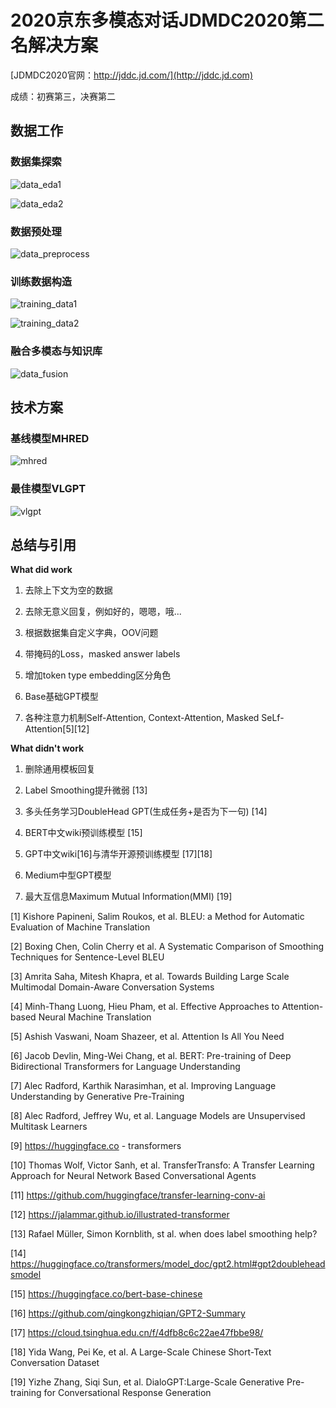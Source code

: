 # 2020京东多模态对话JDMDC2020第二名解决方案

[JDMDC2020官网：http://jddc.jd.com/](http://jddc.jd.com)

成绩：初赛第三，决赛第二

## 数据工作

### 数据集探索

![data_eda1](./doc/images/data_eda1.jpg)

![data_eda2](./doc/images/data_eda2.jpg)

### 数据预处理

![data_preprocess](doc/images/data_preprocess.jpg)

### 训练数据构造

![training_data1](doc/images/training_data1.jpg)

![training_data2](doc/images/training_data2.jpg)

### 融合多模态与知识库

![data_fusion](doc/images/data_fusion.jpg)

## 技术方案

### 基线模型MHRED

![mhred](doc/images/baseline_mhred.jpg)

### 最佳模型VLGPT

![vlgpt](doc/images/best_vlgpt.jpg)

## 总结与引用

**What did work**

1. 去除上下文为空的数据

2. 去除无意义回复，例如好的，嗯嗯，哦... 

3. 根据数据集自定义字典，OOV问题

4. 带掩码的Loss，masked answer labels

5. 增加token type embedding区分角色

6.  Base基础GPT模型

7. 各种注意力机制Self-Attention, Context-Attention, Masked SeLf-Attention[5][12] 

**What didn't work**

1. 删除通用模板回复

2. Label Smoothing提升微弱 [13]

3. 多头任务学习DoubleHead GPT(生成任务+是否为下一句) [14]

4. BERT中文wiki预训练模型 [15]

5. GPT中文wiki[16]与清华开源预训练模型 [17][18]

6. Medium中型GPT模型

7. 最大互信息Maximum Mutual Information(MMI) [19]


[1] Kishore Papineni, Salim Roukos, et al. BLEU: a Method for Automatic Evaluation of Machine Translation 

[2] Boxing Chen, Colin Cherry et al. A Systematic Comparison of Smoothing Techniques for Sentence-Level BLEU

[3] Amrita Saha, Mitesh Khapra, et al. Towards Building Large Scale Multimodal Domain-Aware Conversation Systems

[4] Minh-Thang Luong, Hieu Pham, et al. Effective Approaches to Attention-based Neural Machine Translation

[5] Ashish Vaswani, Noam Shazeer,  et al. Attention Is All You Need

[6] Jacob Devlin, Ming-Wei Chang, et al. BERT: Pre-training of Deep Bidirectional Transformers for Language Understanding

[7] Alec Radford, Karthik Narasimhan, et al. Improving Language Understanding by Generative Pre-Training 

[8] Alec Radford, Jeffrey Wu,  et al. Language Models are Unsupervised Multitask Learners 

[9] https://huggingface.co - transformers

[10] Thomas Wolf, Victor Sanh, et al. TransferTransfo: A Transfer Learning Approach for Neural Network Based Conversational Agents

[11] https://github.com/huggingface/transfer-learning-conv-ai

[12] https://jalammar.github.io/illustrated-transformer

[13] Rafael Müller, Simon Kornblith, st al. when does label smoothing help?

[14] https://huggingface.co/transformers/model_doc/gpt2.html#gpt2doubleheadsmodel

[15] https://huggingface.co/bert-base-chinese

[16] https://github.com/qingkongzhiqian/GPT2-Summary

[17] https://cloud.tsinghua.edu.cn/f/4dfb8c6c22ae47fbbe98/

[18] Yida Wang, Pei Ke, et al. A Large-Scale Chinese Short-Text Conversation Dataset

[19] Yizhe Zhang, Siqi Sun,  et al. DialoGPT:Large-Scale Generative Pre-training for Conversational Response Generation
